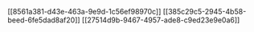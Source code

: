 [[8561a381-d43e-463a-9e9d-1c56ef98970c]]
[[385c29c5-2945-4b58-beed-6fe5dad8af20]]
[[27514d9b-9467-4957-ade8-c9ed23e9e0a6]]
